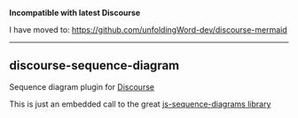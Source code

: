 **Incompatible with latest Discourse**

I have moved to:  https://github.com/unfoldingWord-dev/discourse-mermaid

---


discourse-sequence-diagram
--------------------------
Sequence diagram plugin for [Discourse](http://discourse.org)

This is just an embedded call to the great [js-sequence-diagrams library](https://bramp.github.io/js-sequence-diagrams)
